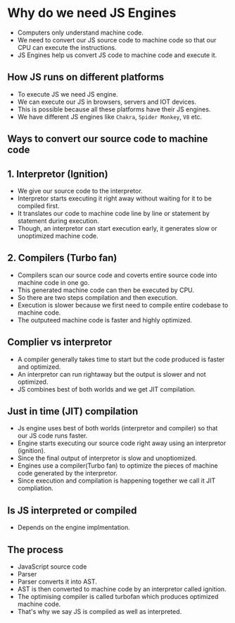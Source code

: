 # Why do we need JS Engines

- Computers only understand machine code.
- We need to convert our JS source code to machine code so that our CPU can execute the instructions.
- JS Engines help us convert JS code to machine code and execute it.

## How JS runs on different platforms

- To execute JS we need JS engine.
- We can execute our JS in browsers, servers and IOT devices.
- This is possible because all these platforms have their JS engines.
- We have different JS engines like `Chakra`, `Spider Monkey`, `V8` etc.

## Ways to convert our source code to machine code

## 1. Interpretor (Ignition)

- We give our source code to the interpretor.
- Interpretor starts executing it right away without waiting for it to be compiled first.
- It translates our code to machine code line by line or statement by statement during execution.
- Though, an interpretor can start execution early, it generates slow or unoptimized machine code.

## 2. Compilers (Turbo fan)

- Compilers scan our source code and coverts entire source code into machine code in one go.
- This generated machine code can then be executed by CPU.
- So there are two steps compilation and then execution.
- Execution is slower because we first need to compile entire codebase to machine code.
- The outputeed machine code is faster and highly optimized.

## Complier vs interpretor

- A compiler generally takes time to start but the code produced is faster and optimized.
- An interpretor can run rightaway but the output is slower and not optimized.
- JS combines best of both worlds and we get JIT compilation.

## Just in time (JIT) compilation

- Js engine uses best of both worlds (interpretor and compiler) so that our JS code runs faster.
- Engine starts executing our source code right away using an interpretor (ignition).
- Since the final output of interpretor is slow and unoptiomized.
- Engines use a compiler(Turbo fan) to optimize the pieces of machine code generated by the interpretor.
- Since execution and compilation is happening together we call it JIT compliation.


## Is JS interpreted or compiled

- Depends on the engine implmentation.


## The process

- JavaScript source code
- Parser
- Parser converts it into AST.
- AST is then converted to machine code by an interpretor called ignition.
- The optimising compiler is called turbofan which produces optimized machine code.
- That's why we say JS is compiled as well as interpreted.

